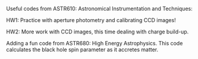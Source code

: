 Useful codes from ASTR610: Astronomical Instrumentation and Techniques:

  HW1: Practice with aperture photometry and calibrating CCD images!

  HW2: More work with CCD images, this time dealing with charge build-up.

Adding a fun code from ASTR680: High Energy Astrophysics. This code calculates the black hole spin parameter as it accretes matter.
